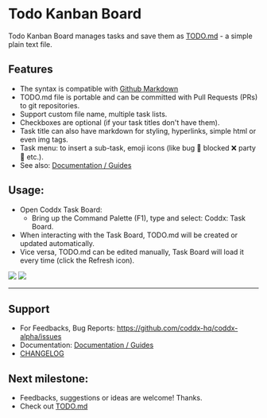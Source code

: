 # Todo Kanban Board

Todo Kanban Board manages tasks and save them as [TODO.md](https://bit.ly/2JdEuET) - a simple plain text file.

## Features

- The syntax is compatible with [Github Markdown](https://bit.ly/2wBp1Mk)
- TODO.md file is portable and can be committed with Pull Requests (PRs) to git repositories.
- Support custom file name, multiple task lists.
- Checkboxes are optional (if your task titles don't have them).
- Task title can also have markdown for styling, hyperlinks, simple html or even img tags.
- Task menu: to insert a sub-task, emoji icons (like bug 🐞 blocked ❌ party 🎉 etc.).
- See also: <a href="https://github.com/coddx-hq/coddx-alpha/blob/master/docs/documentation.md">Documentation / Guides</a>

## Usage:

- Open Coddx Task Board:
  - Bring up the Command Palette (F1), type and select: Coddx: Task Board.
- When interacting with the Task Board, TODO.md will be created or updated automatically.
- Vice versa, TODO.md can be edited manually, Task Board will load it every time (click the Refresh icon).

<img src="docs/media/task-board-demo.gif" />

<img src="docs/media/task-board.png" />

<hr />

## Support

- For Feedbacks, Bug Reports: https://github.com/coddx-hq/coddx-alpha/issues
- Documentation: <a href="https://github.com/coddx-hq/coddx-alpha/blob/master/docs/documentation.md">Documentation / Guides</a>
- <a href="https://bit.ly/2y4fgqh">CHANGELOG</a>

## Next milestone:

- Feedbacks, suggestions or ideas are welcome! Thanks.
- Check out [TODO.md](TODO.md)
